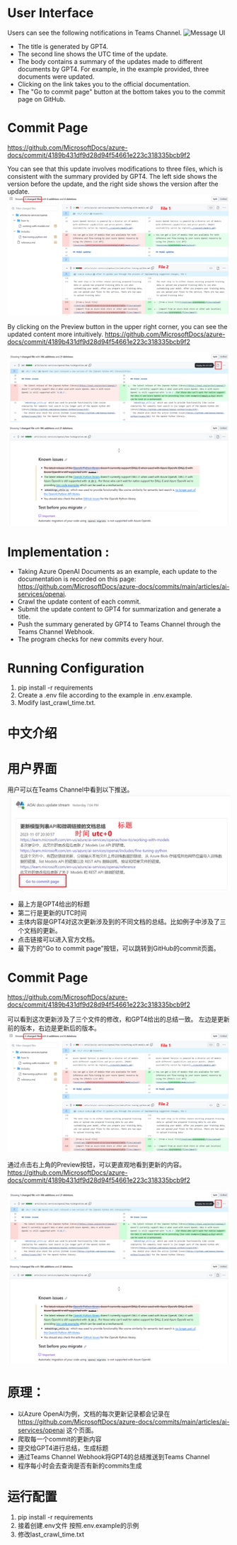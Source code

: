 # User Interface
Users can see the following notifications in Teams Channel.
![Message UI](/images/message_ui.jpg=300x200)
- The title is generated by GPT4.
- The second line shows the UTC time of the update.
- The body contains a summary of the updates made to different documents by GPT4. For example, in the example provided, three documents were updated.
- Clicking on the link takes you to the official documentation.
- The "Go to commit page" button at the bottom takes you to the commit page on GitHub.

# Commit Page
https://github.com/MicrosoftDocs/azure-docs/commit/4189b431df9d28d94f54661e223c318335bcb9f2 

You can see that this update involves modifications to three files, which is consistent with the summary provided by GPT4.
The left side shows the version before the update, and the right side shows the version after the update.
![Commit Page](/images/commit_page.jpg)

By clicking on the Preview button in the upper right corner, you can see the updated content more intuitively.
https://github.com/MicrosoftDocs/azure-docs/commit/4189b431df9d28d94f54661e223c318335bcb9f2

![preview_button](/images/preview_button.jpg)
![preview_ui](/images/preview_ui.jpg)

# Implementation :
- Taking Azure OpenAI Documents as an example, each update to the documentation is recorded on this page: https://github.com/MicrosoftDocs/azure-docs/commits/main/articles/ai-services/openai.
- Crawl the update content of each commit.
- Submit the update content to GPT4 for summarization and generate a title.
- Push the summary generated by GPT4 to Teams Channel through the Teams Channel Webhook.
- The program checks for new commits every hour.

# Running Configuration
1. pip install -r requirements
2. Create a .env file according to the example in .env.example.
3. Modify last_crawl_time.txt.


# 中文介绍

# 用户界面
用户可以在Teams Channel中看到以下推送。
![Message UI](/images/message_ui_Chinese.jpg)
- 最上方是GPT4给出的标题
- 第二行是更新的UTC时间
- 主体内容是GPT4对这次更新涉及到的不同文档的总结。比如例子中涉及了三个文档的更新。
- 点击链接可以进入官方文档。
- 最下方的“Go to commit page”按钮，可以跳转到GitHub的commit页面。

# Commit Page
https://github.com/MicrosoftDocs/azure-docs/commit/4189b431df9d28d94f54661e223c318335bcb9f2 

可以看到这次更新涉及了三个文件的修改，和GPT4给出的总结一致。
左边是更新前的版本，右边是更新后的版本。
![Commit Page](/images/commit_page.jpg)

通过点击右上角的Preview按钮，可以更直观地看到更新的内容。
https://github.com/MicrosoftDocs/azure-docs/commit/4189b431df9d28d94f54661e223c318335bcb9f2

![preview_button](/images/preview_button.jpg)
![preview_ui](/images/preview_ui.jpg)

# 原理：
- 以Azure OpenAI为例，文档的每次更新记录都会记录在 https://github.com/MicrosoftDocs/azure-docs/commits/main/articles/ai-services/openai 这个页面。
- 爬取每一个commit的更新内容
- 提交给GPT4进行总结，生成标题
- 通过Teams Channel Webhook将GPT4的总结推送到Teams Channel
- 程序每小时会去查询是否有新的commits生成

# 运行配置
1. pip install -r requirements
2. 接着创建.env文件 按照.env.example的示例
3. 修改last_crawl_time.txt

